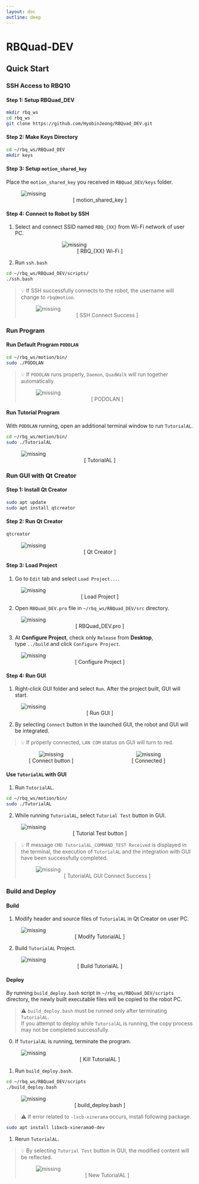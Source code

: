 ```yaml
---
layout: doc
outline: deep
---
```


# RBQuad-DEV

## Quick Start

### SSH Access to RBQ10

#### Step 1: Setup RBQuad_DEV

```bash
mkdir rbq_ws
cd rbq_ws
git clone https://github.com/HyobinJeong/RBQuad_DEV.git
```

#### Step 2: Make Keys Directory

```bash
cd ~/rbq_ws/RBQuad_DEV
mkdir keys
```

#### Step 3: Setup `motion_shared_key`

Place the `motion_shared_key` you received in `RBQuad_DEV/keys` folder.

<figure>
  <img src='/images/dev/motion-shared-key.png' alt='missing' />
  <figcaption style="text-align: center;">[ motion_shared_key ]</figcaption>
</figure>

#### Step 4: Connect to Robot by SSH

1. Select and connect SSID named `RBQ_{XX}` from Wi-Fi network of user PC.

<figure style="margin-left: 150px; margin-right: 150px;">
  <img src='/images/dev/wifi.png' alt='missing' />
  <figcaption style="text-align: center;">[ RBQ_{XX} Wi-Fi ]</figcaption>
</figure>

2. Run `ssh.bash`

```bash
cd ~/rbq_ws/RBQuad_DEV/scripts/
./ssh.bash
```

<blockquote>
  <p>💡  If SSH successfully connects to the robot, the username will change to <code>rbq@motion</code>.</p>
  <figure>
    <img src='/images/dev/ssh-access.png' alt='missing' />
    <figcaption style="text-align: center;">[ SSH Connect Success ]</figcaption>
  </figure>
</blockquote>


### Run Program

#### Run Default Program `PODOLAN`

```bash
cd ~/rbq_ws/motion/bin/
sudo ./PODOLAN
```

<blockquote>
  <p>💡  If <code>PODOLAN</code> runs properly, <code>Daemon</code>, <code>QuadWalk</code> will run together automatically.</p>
  <figure>
    <img src='/images/dev/podolan.png' alt='missing' />
    <figcaption style="text-align: center;">[ PODOLAN ]</figcaption>
  </figure>
</blockquote>

#### Run Tutorial Program

With `PODOLAN` running, open an additional terminal window to run `TutorialAL`.

```bash
cd ~/rbq_ws/motion/bin/
sudo ./TutorialAL
```

<figure>
  <img src='/images/dev/tutorialal.png' alt='missing' />
  <figcaption style="text-align: center;">[ TutorialAL ]</figcaption>
</figure>

### Run GUI with Qt Creator

#### Step 1: Install Qt Creator

```bash
sudo apt update
sudo apt install qtcreator
```

#### Step 2: Run Qt Creator

```bash
qtcreator
```

<figure>
  <img src='/images/dev/qt-creator.png' alt='missing' />
  <figcaption style="text-align: center;">[ Qt Creator ]</figcaption>
</figure>

#### Step 3: Load Project

1. Go to `Edit` tab and select `Load Project...`.

<figure>
  <img src='/images/dev/load-project.png' alt='missing' />
  <figcaption style="text-align: center;">[ Load Project ]</figcaption>
</figure>

2. Open `RBQuad_DEV.pro` file in `~/rbq_ws/RBQuad_DEV/src` directory.

<figure>
  <img src='/images/dev/pro-open.png' alt='missing' />
  <figcaption style="text-align: center;">[ RBQuad_DEV.pro ]</figcaption>
</figure>

3. At <b>Configure Project</b>, check only `Release` from <b>Desktop</b>, <br>type `../build` and click `Configure Project`.

<figure>
  <img src='/images/dev/configure-project.png' alt='missing' />
  <figcaption style="text-align: center;">[ Configure Project ]</figcaption>
</figure>

#### Step 4: Run GUI

1. Right-click GUI folder and select `Run`. After the project built, GUI will start.

<figure>
  <img src='/images/dev/gui-run.png' alt='missing' />
  <figcaption style="text-align: center;">[ Run GUI ]</figcaption>
</figure>

2. By selecting `Connect` button in the launched GUI, the robot and GUI will be integrated.

<blockquote>
  <p>💡  If properly connected, <code>LAN COM</code> status on GUI will turn to red.</p>
</blockquote>

<div class="image-group">
  <figure>
    <img src='/images/dev/gui-connect.png' alt='missing' />
    <figcaption>[ Connect button ]</figcaption>
  </figure>
  <figure>
    <img src='/images/dev/gui-connected.png' alt='missing' />
    <figcaption>[ Connected ]</figcaption>
  </figure>
</div>

#### Use `TutorialAL` with GUI

1. Run `TutorialAL`.

```bash
cd ~/rbq_ws/motion/bin/
sudo ./TutorialAL
```

2. While running `TutorialAL`, select `Tutorial Test` button in GUI.

<figure>
  <img src='/images/dev/tutorial-test.png' alt='missing' />
  <figcaption style="text-align: center;">[ Tutorial Test button ]</figcaption>
</figure> 

<blockquote>
  <p>💡  If message <code>CMD TutorialAL_COMMAND_TEST Received</code> is displayed in the terminal, the execution of <code>TutorialAL</code> and the integration with GUI have been successfully completed.</p>
  <figure>
    <img src='/images/dev/gui-tutorialal-success.png' alt='missing' />
    <figcaption style="text-align: center;">[ TutorialAL GUI Connect Success ]</figcaption>
  </figure> 
</blockquote>

### Build and Deploy

#### Build

1. Modify header and source files of `TutorialAL` in Qt Creator on user PC.

<figure>
  <img src='/images/dev/build1.png' alt='missing' />
  <figcaption style="text-align: center;">[ Modify TutorialAL ]</figcaption>
</figure> 

2. Build `TutorialAL` Project.

<figure>
  <img src='/images/dev/build2.png' alt='missing' />
  <figcaption style="text-align: center;">[ Build TutorialAL ]</figcaption>
</figure>

#### Deploy

By running `build_deploy.bash` script in `~/rbq_ws/RBQuad_DEV/scripts` directory, the newly built executable files will be copied to the robot PC.

<blockquote>
  <p>⚠️  <code>build_deploy.bash</code> must be runned only after terminating <code>TutorialAL</code>. <br>If you attempt to deploy while <code>TutorialAL</code> is running, the copy process may not be completed successfully.</p>
</blockquote>

0. If `TutorialAL` is running, terminate the program.

<figure>
  <img src='/images/dev/deploy-kill.png' alt='missing' />
  <figcaption style="text-align: center;">[ Kill TutorialAL ]</figcaption>
</figure>

1. Run `build_deploy.bash`.

```bash
cd ~/rbq_ws/RBQuad_DEV/scripts
./build_deploy.bash
```

<figure>
  <img src='/images/dev/build-deploy-bash.png' alt='missing' />
  <figcaption style="text-align: center;">[ build_deploy.bash ]</figcaption>
</figure>

<blockquote>
  <p>⚠️  If error related to <code>-lxcb-xinerama</code> occurs, install following package.</p>
</blockquote>

```bash
sudo apt install libxcb-xinerama0-dev
```

1. Rerun `TutorialAL`.

<blockquote>
  <p>💡  By selecting <code>Tutorial Test</code> button in GUI, the modified content will be reflected.</p>
  <figure>
    <img src='/images/dev/deploy-tutorialal.png' alt='missing' />
    <figcaption style="text-align: center;">[ New TutorialAL ]</figcaption>
  </figure> 
</blockquote>





<style scoped>
  .image-group {
    display: flex;
    justify-content: space-between; 
    gap: 10px;
    text-align: center;
  }
  .image-group figure {
    width: 48%; 
    margin: 0;
  }
</style>